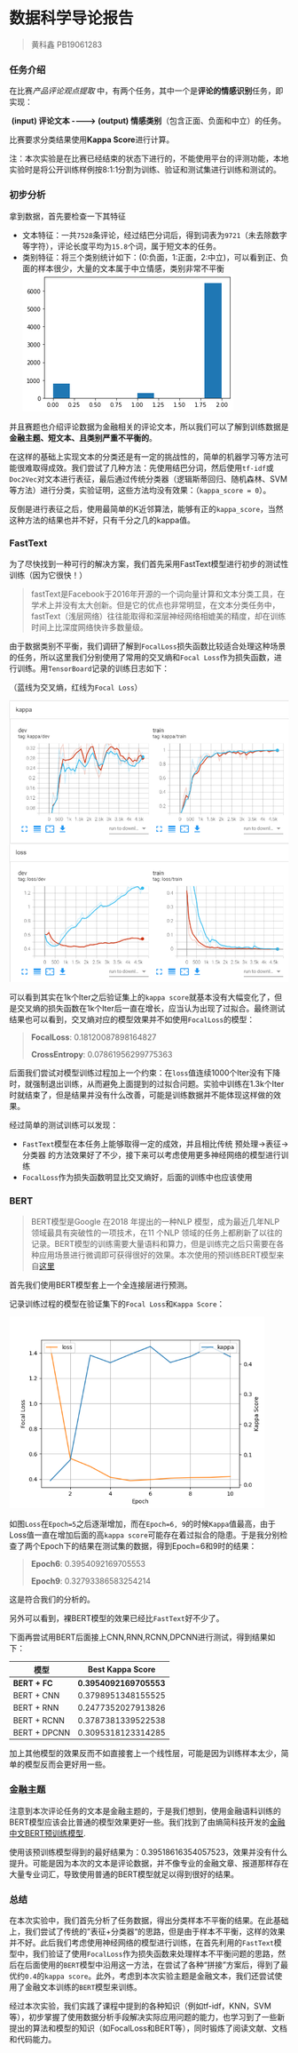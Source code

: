# 数据科学导论报告

> 黄科鑫 PB19061283

### 任务介绍

在比赛*产品评论观点提取* 中，有两个任务，其中一个是**评论的情感识别**任务，即实现：

​	 **(input) 评论文本 ----> (output) 情感类别**（包含正面、负面和中立）的任务。

比赛要求分类结果使用**Kappa Score**进行计算。

注：本次实验是在比赛已经结束的状态下进行的，不能使用平台的评测功能，本地实验时是将公开训练样例按8:1:1分割为训练、验证和测试集进行训练和测试的。

### 初步分析

拿到数据，首先要检查一下其特征

- 文本特征：一共`7528`条评论，经过结巴分词后，得到词表为`9721`（未去除数字等字符），评论长度平均为`15.8`个词，属于短文本的任务。
- 类别特征：将三个类别统计如下：(0:负面，1:正面，2:中立)，可以看到正、负面的样本很少，大量的文本属于中立情感，类别非常不平衡
  ![](img/shape.png)

并且赛题也介绍评论数据为金融相关的评论文本，所以我们可以了解到训练数据是**金融主题、短文本、且类别严重不平衡的**。

在这样的基础上实现文本的分类还是有一定的挑战性的，简单的机器学习等方法可能很难取得成效。我们尝试了几种方法：先使用结巴分词，然后使用`tf-idf`或`Doc2Vec`对文本进行表征，最后通过传统分类器（逻辑斯蒂回归、随机森林、SVM等方法）进行分类，实验证明，这些方法均没有效果：（`kappa_score = 0`）。

反倒是进行表征之后，使用最简单的K近邻算法，能够有正的`kappa_score`，当然这种方法的结果也并不好，只有千分之几的kappa值。

### FastText

为了尽快找到一种可行的解决方案，我们首先采用FastText模型进行初步的测试性训练（因为它很快！）

> fastText是Facebook于2016年开源的一个词向量计算和文本分类工具，在学术上并没有太大创新。但是它的优点也非常明显，在文本分类任务中，fastText（浅层网络）往往能取得和深层神经网络相媲美的精度，却在训练时间上比深度网络快许多数量级。

由于数据类别不平衡，我们调研了解到`FocalLoss`损失函数比较适合处理这种场景的任务，所以这里我们分别使用了常用的交叉熵和`Focal Loss`作为损失函数，进行训练。用`TensorBoard`记录的训练日志如下：

（蓝线为交叉熵，红线为`Focal Loss`）

<img src="img/fasttext.png" style="zoom: 67%;" />

可以看到其实在1k个Iter之后验证集上的`kappa score`就基本没有大幅变化了，但是交叉熵的损失函数在1k个Iter后一直在增长，应当认为出现了过拟合。最终测试结果也可以看到，交叉熵对应的模型效果并不如使用`FocalLoss`的模型：

> **FocalLoss**: 0.18120087898164827
>
> **CrossEntropy**: 0.07861956299775363

后面我们尝试对模型训练过程加上一个约束：在`loss`值连续1000个Iter没有下降时，就强制退出训练，从而避免上面提到的过拟合问题。实验中训练在1.3k个Iter时就结束了，但是结果并没有什么改善，可能是训练数据并不能体现这样做的效果。

经过简单的测试训练可以发现：

- `FastText`模型在本任务上能够取得一定的成效，并且相比传统 预处理->表征->分类器 的方法效果好了不少，接下来可以考虑使用更多神经网络的模型进行训练
- `FocalLoss`作为损失函数明显比交叉熵好，后面的训练中也应该使用

### BERT

> BERT模型是Google 在2018 年提出的一种NLP 模型，成为最近几年NLP 领域最具有突破性的一项技术，在11 个NLP 领域的任务上都刷新了以往的记录。BERT模型的训练需要大量语料和算力，但是训练完之后只需要在各种应用场景进行微调即可获得很好的效果。本次使用的预训练BERT模型来自[这里](https://github.com/huggingface/transformers)

首先我们使用BERT模型套上一个全连接层进行预测。

记录训练过程的模型在验证集下的`Focal Loss`和`Kappa Score`：

<img src="img/bert.png" style="zoom:72%;" />

如图`Loss`在`Epoch=5`之后逐渐增加，而在`Epoch=6, 9`的时候`Kappa`值最高，由于Loss值一直在增加后面的高`kappa score`可能存在着过拟合的隐患。于是我分别检查了两个Epoch下的结果在测试集的数据，得到Epoch=6和9时的结果：

> **Epoch6**: 0.3954092169705553
>
> **Epoch9**: 0.32793386583254214

这是符合我们的分析的。

另外可以看到，裸BERT模型的效果已经比`FastText`好不少了。

下面再尝试用BERT后面接上CNN,RNN,RCNN,DPCNN进行测试，得到结果如下：

| 模型          | Best Kappa Score       |
| ------------- | ---------------------- |
| **BERT + FC** | **0.3954092169705553** |
| BERT + CNN    | 0.3798951348155525     |
| BERT + RNN    | 0.2477352027913826     |
| BERT + RCNN   | 0.3787381339522538     |
| BERT + DPCNN  | 0.3095318123314285     |

加上其他模型的效果反而不如直接套上一个线性层，可能是因为训练样本太少，简单的模型反而会更好用一些。

### 金融主题

注意到本次评论任务的文本是金融主题的，于是我们想到，使用金融语料训练的BERT模型应该会比普通的模型效果更好一些。我们找到了由熵简科技开发的[金融中文BERT预训练模型](https://github.com/valuesimplex/FinBERT).

使用该预训练模型得到的最好结果为：0.39518616354057523，效果并没有什么提升。可能是因为本次的文本是评论数据，并不像专业的金融文章、报道那样存在大量专业词汇，导致使用普通的BERT模型就足以得到很好的结果。

### 总结

在本次实验中，我们首先分析了任务数据，得出分类样本不平衡的结果。在此基础上，我们尝试了传统的”表征+分类器“的思路，但是由于样本不平衡，这样的效果并不好。此后我们考虑使用神经网络的模型进行训练，在首先利用的`FastText`模型中，我们验证了使用`FocalLoss`作为损失函数来处理样本不平衡问题的思路，然后在后面使用的`BERT`模型中沿用这一方法，在尝试了各种“拼接”方案后，得到了最优约`0.4`的`kappa score`。此外，考虑到本次实验主题是金融文本，我们还尝试使用了金融文本训练的`BERT`模型来训练。

经过本次实验，我们实践了课程中提到的各种知识（例如tf-idf，KNN，SVM等），初步掌握了使用数据分析手段解决实际应用问题的能力，也学习到了一些新提出的算法和模型的知识（如FocalLoss和BERT等），同时锻炼了阅读文献、文档和代码能力。
